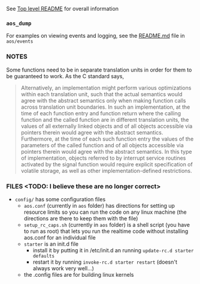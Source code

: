 See [Top level README](../README.md) for overall information

### `aos_dump`

For examples on viewing events and logging, see the [README.md](./events/README.md) file in `aos/events`


### NOTES

Some functions need to be in separate translation units in order for them to be guaranteed to work. As the C standard says,

> Alternatively, an implementation might perform various optimizations
> within each translation unit, such that the actual semantics would
> agree with the abstract semantics only when making function calls
> across translation unit boundaries. In such an implementation, at the
> time of each function entry and function return where the calling
> function and the called function are in different translation units,
> the values of all externally linked objects and of all objects
> accessible via pointers therein would agree with the abstract
> semantics. Furthermore, at the time of each such function entry the
> values of the parameters of the called function and of all objects
> accessible via pointers therein would agree with the abstract
> semantics. In this type of implementation, objects referred to by
> interrupt service routines activated by the signal function would
> require explicit specification of volatile storage, as well as other
> implementation-defined restrictions.

### FILES  <TODO: I believe these are no longer correct>
- `config/` has some configuration files
  - `aos.conf` (currently in `aos` folder) has directions for setting up resource limits so you can run the code on any linux machine (the directions are there to keep them with the file)
  - `setup_rc_caps.sh` (currently in `aos` folder) is a shell script (you have to run as root) that lets you run the realtime code without installing aos.conf for an individual file
  - `starter` is an init.d file
    - install it by putting it in /etc/init.d an running `update-rc.d starter defaults`
    - restart it by running `invoke-rc.d starter restart` (doesn't always work very well...)
  - the .config files are for building linux kernels
